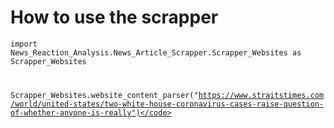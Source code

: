# How to use the scrapper

<code>import News_Reaction_Analysis.News_Article_Scrapper.Scrapper_Websites as Scrapper_Websites

Scrapper_Websites.website_content_parser("https://www.straitstimes.com/world/united-states/two-white-house-coronavirus-cases-raise-question-of-whether-anyone-is-really")</code>

